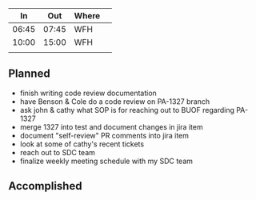 
| In    | Out   | Where |     |
| ----- | ----- | ----- | --- |
| 06:45 | 07:45 | WFH   |     |
| 10:00 | 15:00 | WFH   |     |
|       |       |       |     |
## Planned
- finish writing code review documentation
- have Benson & Cole do a code review on PA-1327 branch
- ask john & cathy what SOP is for reaching out to BUOF regarding PA-1327
- merge 1327 into test and document changes in jira item
- document "self-review" PR comments into jira item
- look at some of cathy's recent tickets
- reach out to SDC team
- finalize weekly meeting schedule with my SDC team

## Accomplished